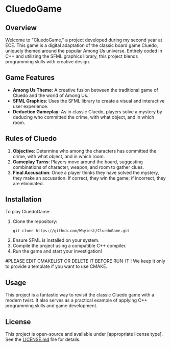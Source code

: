 

# CluedoGame

## Overview
Welcome to "CluedoGame," a project developed during my second year at ECE. This game is a digital adaptation of the classic board game Cluedo, uniquely themed around the popular Among Us universe. Entirely coded in C++ and utilizing the SFML graphics library, this project blends programming skills with creative design.

## Game Features
- **Among Us Theme**: A creative fusion between the traditional game of Cluedo and the world of Among Us.
- **SFML Graphics**: Uses the SFML library to create a visual and interactive user experience.
- **Deduction Gameplay**: As in classic Cluedo, players solve a mystery by deducing who committed the crime, with what object, and in which room.

## Rules of Cluedo
1. **Objective**: Determine who among the characters has committed the crime, with what object, and in which room.
2. **Gameplay Turns**: Players move around the board, suggesting combinations of character, weapon, and room to gather clues.
3. **Final Accusation**: Once a player thinks they have solved the mystery, they make an accusation. If correct, they win the game; if incorrect, they are eliminated.

## Installation
To play CluedoGame:
1. Clone the repository:
   ```
   git clone https://github.com/Whyiest/CluedoGame.git
   ```
2. Ensure SFML is installed on your system.
3. Compile the project using a compatible C++ compiler.
4. Run the game and start your investigation!

#PLEASE EDIT CMAKELIST OR DELETE IT BEFORE RUN-IT ! We keep it only to provide a template if you want to use CMAKE.

## Usage
This project is a fantastic way to revisit the classic Cluedo game with a modern twist. It also serves as a practical example of applying C++ programming skills and game development.

## License
This project is open-source and available under [appropriate license type]. See the [LICENSE.md](LICENSE.md) file for details.


